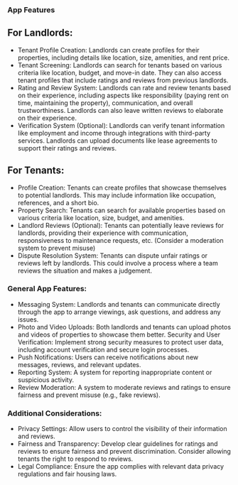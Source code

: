 ### App Features

## For Landlords:
* Tenant Profile Creation:
Landlords can create profiles for their properties, including details like location, size, amenities, and rent price.
* Tenant Screening: 
Landlords can search for tenants based on various criteria like location, budget, and move-in date. They can also access tenant profiles that include ratings and reviews from previous landlords.
* Rating and Review System: 
Landlords can rate and review tenants based on their experience, including aspects like responsibility (paying rent on time, maintaining the property), communication, and overall trustworthiness. Landlords can also leave written reviews to elaborate on their experience.
* Verification System (Optional):
Landlords can verify tenant information like employment and income through integrations with third-party services.
Landlords can upload documents like lease agreements to support their ratings and reviews.

## For Tenants:
* Profile Creation:
Tenants can create profiles that showcase themselves to potential landlords. This may include information like occupation, references, and a short bio.
* Property Search: Tenants can search for available properties based on various criteria like location, size, budget, and amenities.
* Landlord Reviews (Optional): Tenants can potentially leave reviews for landlords, providing their experience with communication, responsiveness to maintenance requests, etc. (Consider a moderation system to prevent misuse)
* Dispute Resolution System: Tenants can dispute unfair ratings or reviews left by landlords. This could involve a process where a team reviews the situation and makes a judgement.


### General App Features:

- Messaging System:
Landlords and tenants can communicate directly through the app to arrange viewings, ask questions, and address any issues.
- Photo and Video Uploads: Both landlords and tenants can upload photos and videos of properties to showcase them better.
Security and User Verification: Implement strong security measures to protect user data, including account verification and secure login processes.
- Push Notifications: Users can receive notifications about new messages, reviews, and relevant updates.
- Reporting System: A system for reporting inappropriate content or suspicious activity.
- Review Moderation: A system to moderate reviews and ratings to ensure fairness and prevent misuse (e.g., fake reviews).

### Additional Considerations:

- Privacy Settings: Allow users to control the visibility of their information and reviews.
- Fairness and Transparency: Develop clear guidelines for ratings and reviews to ensure fairness and prevent discrimination.
Consider allowing tenants the right to respond to reviews.
- Legal Compliance: Ensure the app complies with relevant data privacy regulations and fair housing laws.







